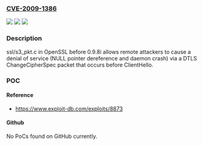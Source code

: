 ### [CVE-2009-1386](https://cve.mitre.org/cgi-bin/cvename.cgi?name=CVE-2009-1386)
![](https://img.shields.io/static/v1?label=Product&message=n%2Fa&color=blue)
![](https://img.shields.io/static/v1?label=Version&message=%3D%20n%2Fa%20&color=brighgreen)
![](https://img.shields.io/static/v1?label=Vulnerability&message=n%2Fa&color=brighgreen)

### Description

ssl/s3_pkt.c in OpenSSL before 0.9.8i allows remote attackers to cause a denial of service (NULL pointer dereference and daemon crash) via a DTLS ChangeCipherSpec packet that occurs before ClientHello.

### POC

#### Reference
- https://www.exploit-db.com/exploits/8873

#### Github
No PoCs found on GitHub currently.

